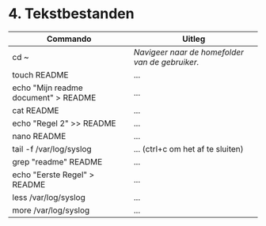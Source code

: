 # 4. Tekstbestanden

Commando | Uitleg
--- | ---
cd ~ | _Navigeer naar de homefolder van de gebruiker._
touch README | ...
echo "Mijn readme document" > README  | ...
cat README | ...
echo "Regel 2" >> README | ...
nano README | ...
tail -f /var/log/syslog | ... (ctrl+c om het af te sluiten)
grep "readme" README | ...
echo "Eerste Regel" > README | ... 
less /var/log/syslog | ...
more /var/log/syslog | ...